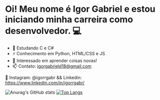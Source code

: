 # Oi! Meu nome é Igor Gabriel e estou iniciando minha carreira como desenvolvedor. 💻

- 🚀 Estudando C e C#
- ⚡️ Conhecimento em Python, HTML/CSS e JS
- 💞️ Interessado em aprender coisas novas!
- 📫 Contato: igorgabrield18@gmail.com

📱 Instagram: @igorrgabr && Linkedin: https://www.linkedin.com/in/igorrgabr/

![Anurag's GitHub stats](https://github-readme-stats.vercel.app/api?username=igorrgabr&show_icons=true&theme=synthwave)
[![Top Langs](https://github-readme-stats.vercel.app/api/top-langs/?username=igorrgabr)](https://github.com/igorrgabr/github-readme-stats)
